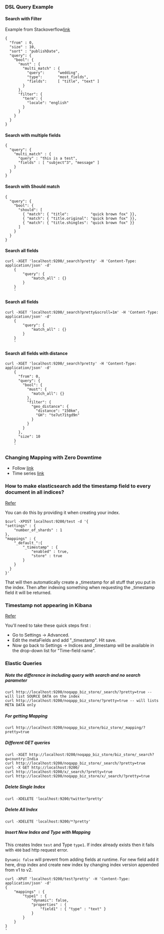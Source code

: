 ### DSL Query Example

#### Search with Filter

Example from Stackoverflow[link](https://stackoverflow.com/questions/16776260/elasticsearch-multi-match-with-filter) 

    {
      "from" : 0,
      "size" : 10,
      "sort" : "publishDate",
      "query": {
        "bool": {  
          "must" : {
            "multi_match" : {
              "query":      "wedding",
              "type":       "most_fields",
              "fields":     [ "title", "text" ]
            }
          },
          "filter": {
            "term": {
              "locale": "english"
            }
          }
        }
      }
    }  
    
#### Search with multiple fields

    {
      "query": {
        "multi_match" : {
          "query" : "this is a test",
          "fields" : [ "subject^3", "message" ] 
        }
      }
    }
    
#### Search with Should match

    {
      "query": {
        "bool": {
          "should": [
            { "match": { "title":          "quick brown fox" }},
            { "match": { "title.original": "quick brown fox" }},
            { "match": { "title.shingles": "quick brown fox" }}
          ]
        }
      }
    }  
    
#### Search all fields

    curl -XGET 'localhost:9200/_search?pretty' -H 'Content-Type: application/json' -d'
        {
            "query": {
                "match_all" : {}
            }
        }
        '
                
#### Search all fields

    curl -XGET 'localhost:9200/_search?pretty&scroll=1m' -H 'Content-Type: application/json' -d'
        {
            "query": {
                "match_all" : {}
            }
        }
        '        
        
#### Search all fields with distance
    
    curl -XGET 'localhost:9200/_search?pretty' -H 'Content-Type: application/json' -d'
        {
          "from": 0,
          "query": {
            "bool": {
              "must": {
                "match_all": {}
              },
              "filter": {
                "geo_distance": {
                  "distance": "150km",
                  "GH": "te7ut71tgd9n"
                }
              }
            }
          },
          "size": 10
        }
        '    
    
    
### Changing Mapping with Zero Downtime

- Follow [link](https://www.elastic.co/blog/reindex-is-coming)
- Time series [link](https://www.elastic.co/blog/timeseries-if-then-else-with-timelion?baymax=rtp&storm=recommendation&elektra=blog&iesrc=rcmd&astid=8e0aef24-80c1-423b-87a9-f591a5514e99&at=16&rcmd_source=WIDGET&req_id=58f77773-6de7-41b3-8b08-6ba654335ead)

### How to make elasticsearch add the timestamp field to every document in all indices?

[Refer](https://stackoverflow.com/questions/17136138/how-to-make-elasticsearch-add-the-timestamp-field-to-every-document-in-all-indic?rq=1)

You can do this by providing it when creating your index.

    $curl -XPOST localhost:9200/test -d '{
    "settings" : {
        "number_of_shards" : 1
    },
    "mappings" : {
        "_default_":{
            "_timestamp" : {
                "enabled" : true,
                "store" : true
            }
        }
      }
    }'
    
That will then automatically create a _timestamp for all stuff that you put in the index. Then after indexing something when requesting the _timestamp field it will be returned.

### Timestamp not appearing in Kibana

[Refer](https://stackoverflow.com/questions/29429201/timestamp-not-appearing-in-kibana?noredirect=1&lq=1)          


You'll need to take these quick steps first :

- Go to Settings → Advanced.
- Edit the metaFields and add "_timestamp". Hit save.
- Now go back to Settings → Indices and _timestamp will be available in the drop-down list for "Time-field name".


### Elastic Queries

##### Note the difference in including query with search and no search parameter
    
    curl http://localhost:9200/noqapp_biz_store/_search/?pretty=true -- will list SOURCE DATA on the index
    curl http://localhost:9200/noqapp_biz_store/?pretty=true -- will lists META DATA only
 
##### For getting Mapping
 
    curl http://localhost:9200/noqapp_biz_store/biz_store/_mapping/?pretty=true
 
##### Different GET queries
 
    curl -XGET http://localhost:9200/noqapp_biz_store/biz_store/_search?q=country:India
    curl http://localhost:9200/noqapp_biz_store/_search/?pretty=true
    curl -X GET http://localhost:9200/
    curl http://localhost:9200/x/_search/?pretty=true
    curl http://localhost:9200/noqapp_biz_store/x/_search/?pretty=true
     
##### Delete Single Index
 
    curl -XDELETE 'localhost:9200/twitter?pretty'
    
##### Delete All Index
     
    curl -XDELETE 'localhost:9200/*?pretty'
    
##### Insert New Index and Type with Mapping

This creates Index `test` and Type `type1`. If index already exists then it fails with `400` bad http request error.

`Dynamic false` will prevent from adding fields at runtime. For new field add it here, drop index and 
create new index by changing index version appended from v1 to v2. 

    curl -XPUT 'localhost:9200/test?pretty' -H 'Content-Type: application/json' -d'
    {
        "mappings" : {
            "type1" : {
                "dynamic": false,
                "properties" : {
                    "field1" : { "type" : "text" }
                }
            }
        }
    }
    '    
     